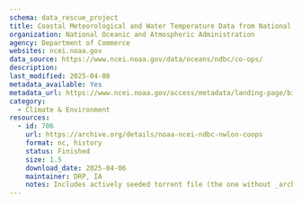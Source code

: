 ```yaml
---
schema: data_rescue_project 
title: Coastal Meteorological and Water Temperature Data from National Water Level Observation Network (NWLON) and Physical Oceanographic Real-Time System (PORTS) Stations of the NOAA Center for Operational Oceanographic Products and Services (CO-OPS)
organization: National Oceanic and Atmospheric Administration
agency: Department of Commerce
websites: ncei.noaa.gov
data_source: https://www.ncei.noaa.gov/data/oceans/ndbc/co-ops/
description: 
last_modified: 2025-04-08
metadata_available: Yes
metadata_url: https://www.ncei.noaa.gov/access/metadata/landing-page/bin/iso?id=gov.noaa.nodcCO-OPS-NWLON-PORTS
category:
  - Climate & Environment 
resources:
  - id: 706
    url: https://archive.org/details/noaa-ncei-ndbc-nwlon-coops
    format: nc, history
    status: Finished
    size: 1.5
    download_date: 2025-04-06
    maintainer: DRP, IA
    notes: Includes actively seeded torrent file (the one without _archive). Alternate torrent location https://academictorrents.com/details/0a6b2b7865b00df61473e7baf23440902ceb186b
---
```

